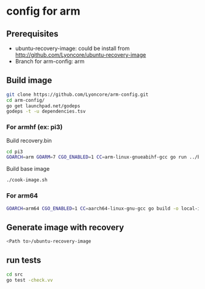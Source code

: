 # config for arm

## Prerequisites
- ubuntu-recovery-image: could be install from http://github.com/Lyoncore/ubuntu-recovery-image
- Branch for arm-config: arm


## Build image
``` bash
git clone https://github.com/Lyoncore/arm-config.git
cd arm-config/
go get launchpad.net/godeps
godeps -t -u dependencies.tsv
```

### For armhf (ex: pi3)

Build recovery.bin
``` bash
cd pi3
GOARCH=arm GOARM=7 CGO_ENABLED=1 CC=arm-linux-gnueabihf-gcc go run ../build.go build
```
Build base image
``` bash
./cook-image.sh
```

### For arm64
``` bash
GOARCH=arm64 CGO_ENABLED=1 CC=aarch64-linux-gnu-gcc go build -o local-includes/recovery/bin/recovery.bin ./src/
```

## Generate image with recovery
``` bash
<Path to>/ubuntu-recovery-image
```

## run tests
``` bash
cd src
go test -check.vv
```
